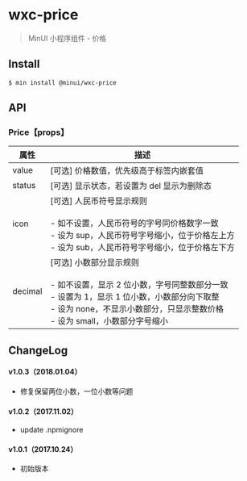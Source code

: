 # wxc-price

> MinUI 小程序组件 - 价格

## Install

``` bash
$ min install @minui/wxc-price
```

## API

### Price【props】

| 属性 | 描述 |
| --- | --- |
| value | [可选] 价格数值，优先级高于标签内嵌套值 |
| status | [可选] 显示状态，若设置为 del 显示为删除态 |
| icon | [可选] 人民币符号显示规则 <br/><br/> - 如不设置，人民币符号的字号同价格数字一致 <br/> - 设为 sup，人民币符号字号缩小，位于价格左上方 <br/> - 设为 sub，人民币符号字号缩小，位于价格左下方 |
| decimal | [可选] 小数部分显示规则 <br/><br/> - 如不设置，显示 2 位小数，字号同整数部分一致 <br/> - 设置为 1，显示 1 位小数，小数部分向下取整 <br/> - 设为 none，不显示小数部分，只显示整数价格 <br/> - 设为 small，小数部分字号缩小|

##  ChangeLog

#### v1.0.3（2018.01.04）

- 修复保留两位小数，一位小数等问题

#### v1.0.2（2017.11.02）

- update .npmignore

#### v1.0.1（2017.10.24）

- 初始版本
